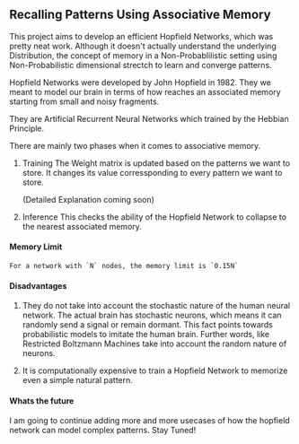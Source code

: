 ## Recalling Patterns Using Associative Memory

This project aims to develop an efficient Hopfield Networks, which was pretty neat work. 
Although it doesn't actually understand the underlying Distribution, the concept of memory in a Non-Probablilistic 
setting using Non-Probabilistic dimensional strectch to learn and converge patterns.

Hopfield Networks were developed by John Hopfield in 1982. They we meant to model our brain in terms of how reaches an associated memory starting from small and noisy fragments. 

They are Artificial Recurrent Neural Networks which trained by the Hebbian Principle. 

There are mainly two phases when it comes to associative memory.

1. Training
   The Weight matrix is updated based on the patterns we want to store. It changes its value corressponding to every pattern we want to store.

   (Detailed Explanation coming soon)

2. Inference
   This checks the ability of the Hopfield Network to collapse to the nearest associated memory.


#### Memory Limit
    For a network with `N` nodes, the memory limit is `0.15N`

#### Disadvantages
1. They do not take into account the stochastic nature of the human neural network. The actual brain has stochastic neurons, which means it can randomly send a signal or remain dormant. This fact points towards probabilistic models to imitate the human brain. Further words, like Restricted Boltzmann Machines take into account the random nature of neurons. 

2. It is computationally expensive to train a Hopfield Network to memorize even a simple natural pattern.


#### Whats the future
I am going to continue adding more and more usecases of how the hopfield network can model complex patterns. Stay Tuned!


